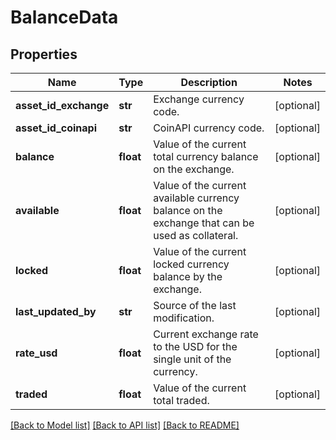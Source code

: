 # BalanceData

## Properties
Name | Type | Description | Notes
------------ | ------------- | ------------- | -------------
**asset_id_exchange** | **str** | Exchange currency code. | [optional] 
**asset_id_coinapi** | **str** | CoinAPI currency code. | [optional] 
**balance** | **float** | Value of the current total currency balance on the exchange. | [optional] 
**available** | **float** | Value of the current available currency balance on the exchange that can be used as collateral. | [optional] 
**locked** | **float** | Value of the current locked currency balance by the exchange. | [optional] 
**last_updated_by** | **str** | Source of the last modification.  | [optional] 
**rate_usd** | **float** | Current exchange rate to the USD for the single unit of the currency.  | [optional] 
**traded** | **float** | Value of the current total traded. | [optional] 

[[Back to Model list]](../README.md#documentation-for-models) [[Back to API list]](../README.md#documentation-for-api-endpoints) [[Back to README]](../README.md)


